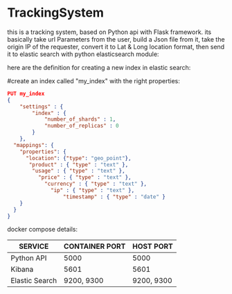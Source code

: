 # TrackingSystem
this is a tracking system, based on Python api with Flask framework.
its basically take url Parameters from the user, build a Json file from it,
take the origin IP of the requester, convert it to Lat & Long location format,
then send it to elastic search with python elasticsearch module:

here are the definition for creating a new index in elastic search:

#create an index called "my_index" with the right properties:

```JSON
PUT my_index
{
    "settings" : {
        "index" : {
            "number_of_shards" : 1, 
            "number_of_replicas" : 0
        }
    },
  "mappings": {
    "properties": {
      "location": {"type": "geo_point"},
       "product" : { "type" : "text" },
        "usage" : { "type" : "text" },
          "price" : { "type" : "text" },
            "currency" : { "type" : "text" },
              "ip" : { "type" : "text" },
                  "timestamp" : { "type" : "date" }
    }
  }
}

```
docker compose details:

  | SERVICE | CONTAINER PORT | HOST PORT |
  | ------------- | ------------- | ----- |
  | Python API  | 5000   | 5000 |
  | Kibana  | 5601 | 5601 |
  | Elastic Search | 9200, 9300 | 9200, 9300 |
